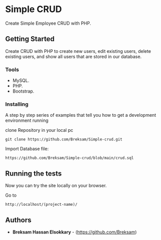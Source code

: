 # Simple CRUD
Create Simple Employee CRUD with PHP.

## Getting Started

Create CRUD with PHP to create new users, edit existing users, delete existing users, and show all users that are stored in our database. 

### Tools

- MySQL.
- PHP.
- Bootstrap.

### Installing

A step by step series of examples that tell you how to get a development
environment running

clone Repository in your local pc

    git clone https://github.com/Breksam/Simple-crud.git

Import Database file:

    https://github.com/Breksam/Simple-crud/blob/main/crud.sql


## Running the tests

Now you can try the site locally on your browser.

Go to

    http://localhost/(project-name)/

## Authors

  - **Breksam Hassan Elsokkary** - (https://github.com/Breksam)


